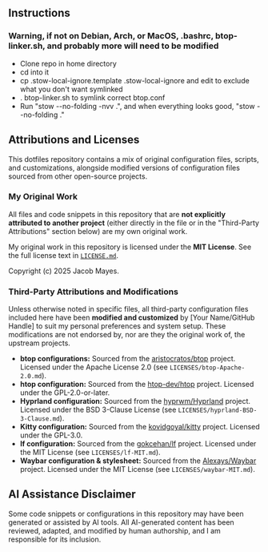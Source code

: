 ## Instructions

### Warning, if not on Debian, Arch, or MacOS, .bashrc, btop-linker.sh, and probably more will need to be modified

* Clone repo in home directory
* cd into it
* cp .stow-local-ignore.template .stow-local-ignore and edit to exclude what you don't want symlinked
* . btop-linker.sh to symlink correct btop.conf
* Run "stow --no-folding -nvv .", and when everything looks good, "stow --no-folding ."


## Attributions and Licenses

This dotfiles repository contains a mix of original configuration files, scripts, and customizations, alongside modified versions of configuration files sourced from other open-source projects.

### My Original Work

All files and code snippets in this repository that are **not explicitly attributed to another project** (either directly in the file or in the "Third-Party Attributions" section below) are my own original work.

My original work in this repository is licensed under the **MIT License**.
See the full license text in [`LICENSE.md`](LICENSE.md).

Copyright (c) 2025 Jacob Mayes.

### Third-Party Attributions and Modifications

Unless otherwise noted in specific files, all third-party configuration files included here have been **modified and customized** by [Your Name/GitHub Handle] to suit my personal preferences and system setup.
These modifications are not endorsed by, nor are they the original work of, the upstream projects.

- **btop configurations:** Sourced from the [aristocratos/btop](https://github.com/aristocratos/btop) project. Licensed under the Apache License 2.0 (see `LICENSES/btop-Apache-2.0.md`).
- **htop configuration:** Sourced from the [htop-dev/htop](https://github.com/htop-dev/htop) project. Licensed under the GPL-2.0-or-later.
- **Hyprland configuration:** Sourced from the [hyprwm/Hyprland](https://github.com/hyprwm/Hyprland) project. Licensed under the BSD 3-Clause License (see `LICENSES/hyprland-BSD-3-Clause.md`).
- **Kitty configuration:** Sourced from the [kovidgoyal/kitty](https://github.com/kovidgoyal/kitty) project. Licensed under the GPL-3.0.
- **lf configuration:** Sourced from the [gokcehan/lf](https://github.com/gokcehan/lf) project. Licensed under the MIT License (see `LICENSES/lf-MIT.md`).
- **Waybar configuration & stylesheet:** Sourced from the [Alexays/Waybar](https://github.com/Alexays/Waybar) project. Licensed under the MIT License (see `LICENSES/waybar-MIT.md`).

## AI Assistance Disclaimer

Some code snippets or configurations in this repository may have been generated or assisted by AI tools. All AI-generated content has been reviewed, adapted, and modified by human authorship, and I am responsible for its inclusion.
